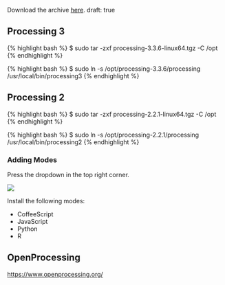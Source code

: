 Download the archive [here](https://processing.org/download/).
draft: true

## Processing 3

{% highlight bash %}
$ sudo tar -zxf processing-3.3.6-linux64.tgz -C /opt
{% endhighlight %}

{% highlight bash %}
$ sudo ln -s /opt/processing-3.3.6/processing /usr/local/bin/processing3
{% endhighlight %}

## Processing 2

{% highlight bash %}
$ sudo tar -zxf processing-2.2.1-linux64.tgz -C /opt
{% endhighlight %}

{% highlight bash %}
$ sudo ln -s /opt/processing-2.2.1/processing /usr/local/bin/processing2
{% endhighlight %}

### Adding Modes

Press the dropdown in the top right corner.

![](/img/2017/10/processing-2-mode-manager.png)

Install the following modes:

- CoffeeScript
- JavaScript
- Python
- R

## OpenProcessing

https://www.openprocessing.org/